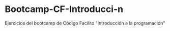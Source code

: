 # Bootcamp-CF-Introducci-n
Ejercicios del bootcamp de Código Facilito "Introducción a la programación"
